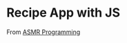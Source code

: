 # Recipe App with JS

From [ASMR Programming](https://www.youtube.com/watch?list=TLGGCnZMWic20GgwMTAxMjAyNA&v=KASIDsuSPnQ)